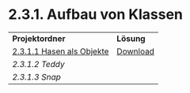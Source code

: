 # 2.3.1. Aufbau von Klassen

<table>
  <tr>
    <td><strong>Projektordner</strong></td>
    <td><strong>Lösung</strong></td>
  </tr>
  <tr>
    <td><a href="2.3.1.%20Aufbau von Klassen/2.3.1.1%20Hasen%20als%20Objekte">2.3.1.1 Hasen als Objekte</a></td>
    <td><a href="https://github.com/nikothegreek/inf-schule-loesungen/raw/master/2.%20Einstiege%20in%20die%20Programmierung/2.3.%20Objektorientierte%20Programmierung%20mit%20Java/2.3.1.%20Aufbau%20von%20Klassen/2.3.1.1%20Hasen%20als%20Objekte/2.3.1.1.pdf">Download</a></td>
  </tr>
  <tr>
    <td><em>2.3.1.2 Teddy</em></td>
    <td></td>
  </tr>
  <tr>
    <td><em>2.3.1.3 Snap</td>
    <td></td>
  </tr>
</table>
